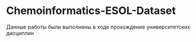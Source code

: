 # Chemoinformatics-ESOL-Dataset
Данные работы были выполнены в ходе прохождение университетских дисциплин
